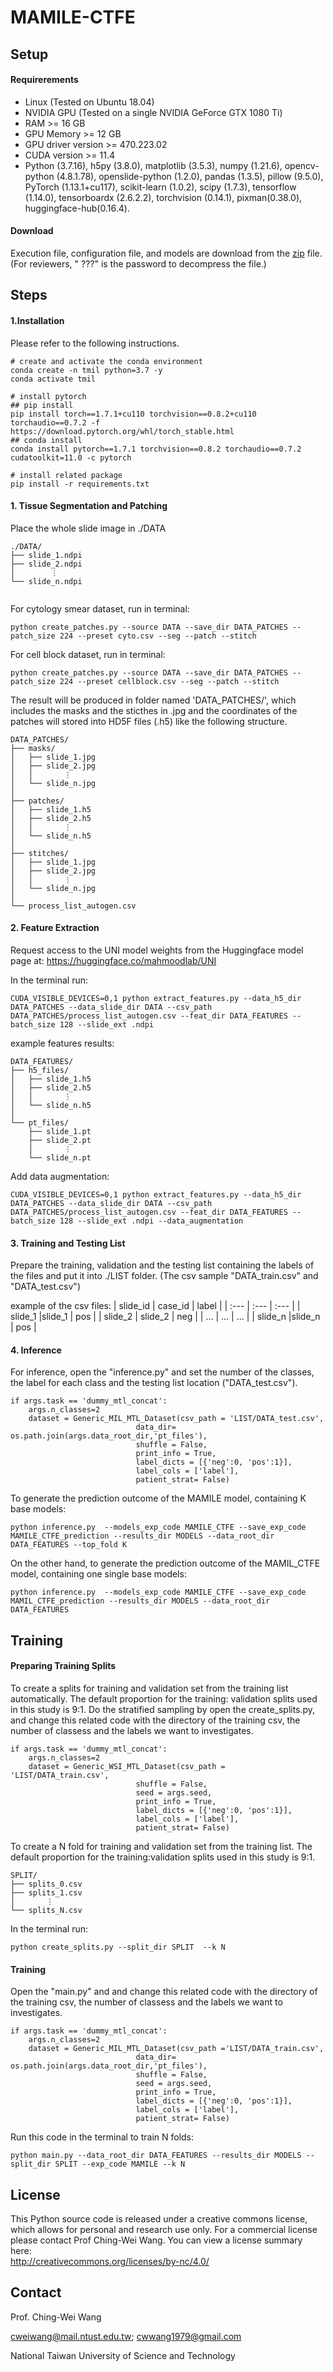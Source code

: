 # MAMILE-CTFE
## Setup

#### Requirerements
- Linux (Tested on Ubuntu 18.04)
- NVIDIA GPU (Tested on a single NVIDIA GeForce GTX 1080 Ti)
- RAM >= 16 GB
- GPU Memory >= 12 GB
- GPU driver version >= 470.223.02 
- CUDA version >= 11.4
- Python (3.7.16), h5py (3.8.0), matplotlib (3.5.3), numpy (1.21.6), opencv-python (4.8.1.78), openslide-python (1.2.0), pandas (1.3.5), pillow (9.5.0), PyTorch (1.13.1+cu117), scikit-learn (1.0.2), scipy (1.7.3), tensorflow (1.14.0), tensorboardx (2.6.2.2), torchvision (0.14.1), pixman(0.38.0), huggingface-hub(0.16.4).

#### Download
Execution file, configuration file, and models are download from the [zip](???) file.  (For reviewers, " ???" is the password to decompress the file.)

## Steps
#### 1.Installation

Please refer to the following instructions.
```
# create and activate the conda environment
conda create -n tmil python=3.7 -y
conda activate tmil

# install pytorch
## pip install
pip install torch==1.7.1+cu110 torchvision==0.8.2+cu110 torchaudio==0.7.2 -f https://download.pytorch.org/whl/torch_stable.html
## conda install
conda install pytorch==1.7.1 torchvision==0.8.2 torchaudio==0.7.2 cudatoolkit=11.0 -c pytorch

# install related package
pip install -r requirements.txt
```

#### 1. Tissue Segmentation and Patching

Place the whole slide image in ./DATA
```
./DATA/
├── slide_1.ndpi
├── slide_2.ndpi
│        ⋮
└── slide_n.ndpi
  
```

For cytology smear dataset, run in terminal:
```
python create_patches.py --source DATA --save_dir DATA_PATCHES --patch_size 224 --preset cyto.csv --seg --patch --stitch

```
For cell block dataset, run in terminal:
```
python create_patches.py --source DATA --save_dir DATA_PATCHES --patch_size 224 --preset cellblock.csv --seg --patch --stitch

```

The result will be produced in folder named 'DATA_PATCHES/', which includes the masks and the sticthes in .jpg and the coordinates of the patches will stored into HD5F files (.h5) like the following structure.
```
DATA_PATCHES/
├── masks/
│   ├── slide_1.jpg
│   ├── slide_2.jpg
│   │       ⋮
│   └── slide_n.jpg
│
├── patches/
│   ├── slide_1.h5
│   ├── slide_2.h5
│   │       ⋮
│   └── slide_n.h5
│
├── stitches/
│   ├── slide_1.jpg
│   ├── slide_2.jpg
│   │       ⋮
│   └── slide_n.jpg
│
└── process_list_autogen.csv
```

#### 2. Feature Extraction

Request access to the UNI model weights from the Huggingface model page at: <https://huggingface.co/mahmoodlab/UNI>

In the terminal run:
```
CUDA_VISIBLE_DEVICES=0,1 python extract_features.py --data_h5_dir DATA_PATCHES --data_slide_dir DATA --csv_path DATA_PATCHES/process_list_autogen.csv --feat_dir DATA_FEATURES --batch_size 128 --slide_ext .ndpi

```
example features results:
```
DATA_FEATURES/
├── h5_files/
│   ├── slide_1.h5
│   ├── slide_2.h5
│   │       ⋮
│   └── slide_n.h5
│
└── pt_files/
    ├── slide_1.pt
    ├── slide_2.pt
    │       ⋮
    └── slide_n.pt
```
Add data augmentation:
```
CUDA_VISIBLE_DEVICES=0,1 python extract_features.py --data_h5_dir DATA_PATCHES --data_slide_dir DATA --csv_path DATA_PATCHES/process_list_autogen.csv --feat_dir DATA_FEATURES --batch_size 128 --slide_ext .ndpi --data_augmentation

```
#### 3. Training and Testing List
Prepare the training, validation  and the testing list containing the labels of the files and put it into ./LIST folder. (The csv sample "DATA_train.csv" and  "DATA_test.csv")

example of the csv files:
| slide_id    | case_id  | label |
| :---          | :---           |  :---    |
| slide_1  |slide_1 |  pos      |
| slide_2  | slide_2  | neg      |
|  ...            | ...            | ...        | 
| slide_n  |slide_n   | pos        |   


#### 4. Inference 
For inference, open the "inference.py" and set the number of the classes, the label for each class and the testing list location ("DATA_test.csv").
```
if args.task == 'dummy_mtl_concat':
    args.n_classes=2
    dataset = Generic_MIL_MTL_Dataset(csv_path = 'LIST/DATA_test.csv',
                            data_dir= os.path.join(args.data_root_dir,'pt_files'),
                            shuffle = False, 
                            print_info = True,
                            label_dicts = [{'neg':0, 'pos':1}],
                            label_cols = ['label'],
                            patient_strat= False)
```
To generate the prediction outcome of the MAMILE model, containing K base models:
```
python inference.py  --models_exp_code MAMILE_CTFE --save_exp_code MAMILE_CTFE_prediction --results_dir MODELS --data_root_dir DATA_FEATURES --top_fold K 

```
On the other hand, to generate the prediction outcome of the MAMIL_CTFE model, containing one single base models:
```
python inference.py  --models_exp_code MAMILE_CTFE --save_exp_code MAMIL_CTFE_prediction --results_dir MODELS --data_root_dir DATA_FEATURES 
```

## Training
#### Preparing Training Splits
To create a splits for training and validation set from the training list automatically. The default proportion for the training: validation splits used in this study is 9:1. Do the stratified sampling by open the create_splits.py, and change this related code with the directory of the training csv, the number of classess and the labels we want to investigates.
```
if args.task == 'dummy_mtl_concat':
    args.n_classes=2
    dataset = Generic_WSI_MTL_Dataset(csv_path = 'LIST/DATA_train.csv',
                            shuffle = False, 
                            seed = args.seed, 
                            print_info = True,
                            label_dicts = [{'neg':0, 'pos':1}],
                            label_cols = ['label'],
                            patient_strat= False)
```
To create a N fold for training and validation set from the training list. The default proportion for the training:validation splits used in this study is 9:1. 
```
SPLIT/
├── splits_0.csv
├── splits_1.csv
│       ⋮
└── splits_N.csv
```
In the terminal run:
```
python create_splits.py --split_dir SPLIT  --k N
```

#### Training
Open the "main.py" and and change this related code with the directory of the training csv, the number of classess and the labels we want to investigates.
```
if args.task == 'dummy_mtl_concat':
    args.n_classes=2
    dataset = Generic_MIL_MTL_Dataset(csv_path ='LIST/DATA_train.csv',
                            data_dir= os.path.join(args.data_root_dir,'pt_files'),
                            shuffle = False, 
                            seed = args.seed, 
                            print_info = True,
                            label_dicts = [{'neg':0, 'pos':1}],
                            label_cols = ['label'],
                            patient_strat= False)
```
Run this code in the terminal to train N folds:
```
python main.py --data_root_dir DATA_FEATURES --results_dir MODELS --split_dir SPLIT --exp_code MAMILE --k N

```


## License
This Python source code is released under a creative commons license, which allows for personal and research use only. For a commercial license please contact Prof Ching-Wei Wang. You can view a license summary here:  
http://creativecommons.org/licenses/by-nc/4.0/


## Contact
Prof. Ching-Wei Wang  
  
cweiwang@mail.ntust.edu.tw; cwwang1979@gmail.com  
  
National Taiwan University of Science and Technology
